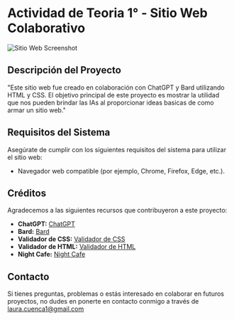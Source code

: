 # Actividad de Teoria 1° - Sitio Web Colaborativo

![Sitio Web Screenshot](screenshot.png)

## Descripción del Proyecto

"Este sitio web fue creado en colaboración con ChatGPT y Bard utilizando HTML y CSS. El objetivo principal de este proyecto es mostrar la utilidad que nos pueden brindar las IAs al proporcionar ideas basicas de como armar un sitio web."


## Requisitos del Sistema

Asegúrate de cumplir con los siguientes requisitos del sistema para utilizar el sitio web:

- Navegador web compatible (por ejemplo, Chrome, Firefox, Edge, etc.).


## Créditos

Agradecemos a las siguientes recursos que contribuyeron a este proyecto:

- **ChatGPT:** [ChatGPT](https://openai.com/blog/chatgpt)
- **Bard:** [Bard](https://bard.google.com/?hl=es)
- **Validador de CSS:** [Validador de CSS]((https://jigsaw.w3.org/css-validator/#validate_by_uri+with_options))
- **Validador de HTML:** [Validador de HTML]((https://validator.w3.org/nu/#file))
- **Night Cafe:** [Night Cafe]((https://creator.nightcafe.studio/))

## Contacto

Si tienes preguntas, problemas o estás interesado en colaborar en futuros proyectos, no dudes en ponerte en contacto conmigo a través de laura.cuenca1@gmail.com





